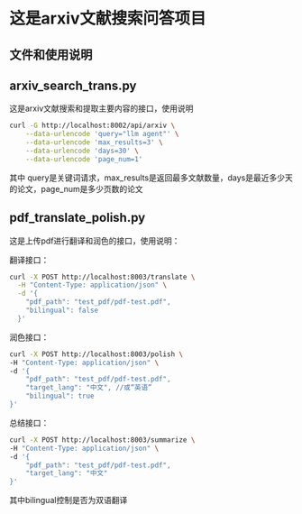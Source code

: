 # 这是arxiv文献搜索问答项目
## 文件和使用说明
## arxiv_search_trans.py
这是arxiv文献搜索和提取主要内容的接口，使用说明
```bash
curl -G http://localhost:8002/api/arxiv \
    --data-urlencode 'query="llm agent"' \
    --data-urlencode 'max_results=3' \
    --data-urlencode 'days=30' \
    --data-urlencode 'page_num=1'
```
其中 query是关键词请求，max_results是返回最多文献数量，days是最近多少天的论文，page_num是多少页数的论文


## pdf_translate_polish.py
这是上传pdf进行翻译和润色的接口，使用说明：

翻译接口：
```bash
curl -X POST http://localhost:8003/translate \
  -H "Content-Type: application/json" \
  -d '{
    "pdf_path": "test_pdf/pdf-test.pdf",
    "bilingual": false
  }'
```

润色接口：
```bash
curl -X POST http://localhost:8003/polish \
-H "Content-Type: application/json" \
-d '{
    "pdf_path": "test_pdf/pdf-test.pdf",
    "target_lang": "中文", //或“英语”
    "bilingual": true
}'
```

总结接口：
```bash
curl -X POST http://localhost:8003/summarize \
-H "Content-Type: application/json" \
-d '{
    "pdf_path": "test_pdf/pdf-test.pdf",
    "target_lang": "中文"
}'
```
其中bilingual控制是否为双语翻译
